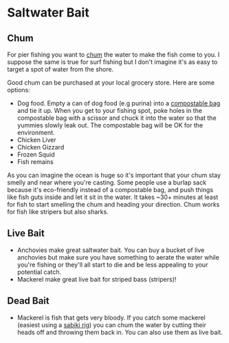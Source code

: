 # Saltwater Bait

## Chum

For pier fishing you want to [chum](https://en.wikipedia.org/wiki/Chumming) the water to make the fish come to you. I suppose the same is true for surf fishing but I don't imagine it's as easy to target a spot of water from the shore.

Good chum can be purchased at your local grocery store. Here are some options:

* Dog food. Empty a can of dog food (e.g purina) into a [compostable bag](https://www.amazon.com/Bio-Gallon-Compost-Waste-Bag-25/dp/B001QVH0LO) and tie it up. When you get to your fishing spot, poke holes in the compostable bag with a scissor and chuck it into the water so that the yummies slowly leak out. The compostable bag will be OK for the environment.
* Chicken Liver
* Chicken Gizzard
* Frozen Squid
* Fish remains

As you can imagine the ocean is huge so it's important that your chum stay smelly and near where you're casting. Some people use a burlap sack because it's eco-friendly instead of a compostable bag, and push things like fish guts inside and let it sit in the water. It takes ~30+ minutes at least for fish to start smelling the chum and heading your direction. Chum works for fish like stripers but also sharks.

## Live Bait

* Anchovies make great saltwater bait. You can buy a bucket of live anchovies
  but make sure you have something to aerate the water while you're fishing or
  they'll all start to die and be less appealing to your potential catch.
* Mackerel make great live bait for striped bass (stripers)!

## Dead Bait

* Mackerel is fish that gets very bloody. If you catch some mackerel (easiest using a [sabiki rig](https://www.amazon.com/Assorted-Freshwater-Saltwater-Interlock-Connector/dp/B00QLG01XI/ref=sr_1_3?s=sporting-goods&ie=UTF8&qid=1468821772&sr=1-3&keywords=sabiki+rig)) you can chum the water by cutting their heads off and throwing them back in. You can also use them as live bait.
